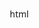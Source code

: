 html
<!DOCTYPE html>
<html lang="id">
<head>
    <meta charset="UTF-8">
    <meta name="viewport" content="width=device-width, initial-scale=1.0">
    <title>Portofolio Saya</title>
    <style>
        /* Reset dan Gaya Dasar */
        * {
            margin: 0;
            padding: 0;
            box-sizing: border-box;
            font-family: 'Segoe UI', Tahoma, Geneva, Verdana, sans-serif;
        }

        body {
            line-height: 1.6;
            color: #333;
            background-color: #f9f9f9;
        }

        /* Header dan Navigasi */
        header {
            background-color: #2c3e50;
            color: white;
            padding: 1rem 0;
            position: fixed;
            width: 100%;
            top: 0;
            z-index: 1000;
            box-shadow: 0 2px 10px rgba(0, 0, 0, 0.1);
        }

        .container {
            width: 90%;
            max-width: 1200px;
            margin: 0 auto;
        }

        nav {
            display: flex;
            justify-content: space-between;
            align-items: center;
        }

        .logo {
            font-size: 1.5rem;
            font-weight: bold;
        }

        .nav-links {
            display: flex;
            list-style: none;
        }

        .nav-links li {
            margin-left: 2rem;
        }

        .nav-links a {
            color: white;
            text-decoration: none;
            transition: color 0.3s;
        }

        .nav-links a:hover {
            color: #3498db;
        }

        /* Bagian Hero */
        .hero {
            height: 100vh;
            display: flex;
            align-items: center;
            justify-content: center;
            text-align: center;
            background: linear-gradient(135deg, #3498db, #2c3e50);
            color: white;
            margin-top: 60px;
        }

        .hero-content h1 {
            font-size: 3rem;
            margin-bottom: 1rem;
        }

        .hero-content p {
            font-size: 1.2rem;
            margin-bottom: 2rem;
        }

        .btn {
            display: inline-block;
            background-color: #e74c3c;
            color: white;
            padding: 0.8rem 1.5rem;
            border-radius: 5px;
            text-decoration: none;
            transition: background-color 0.3s;
        }

        .btn:hover {
            background-color: #c0392b;
        }

        /* Bagian Tentang */
        .about {
            padding: 5rem 0;
            background-color: white;
        }

        .section-title {
            text-align: center;
            margin-bottom: 3rem;
            font-size: 2rem;
            color: #2c3e50;
        }

        .about-content {
            display: flex;
            align-items: center;
            gap: 2rem;
        }

        .about-text {
            flex: 1;
        }

        .about-image {
            flex: 1;
            text-align: center;
        }

        .about-image img {
            max-width: 100%;
            border-radius: 10px;
            box-shadow: 0 5px 15px rgba(0, 0, 0, 0.1);
        }

        /* Bagian Layanan */
        .services {
            padding: 5rem 0;
            background-color: #f9f9f9;
        }

        .services-grid {
            display: grid;
            grid-template-columns: repeat(auto-fit, minmax(300px, 1fr));
            gap: 2rem;
        }

        .service-card {
            background-color: white;
            padding: 2rem;
            border-radius: 10px;
            box-shadow: 0 5px 15px rgba(0, 0, 0, 0.05);
            text-align: center;
            transition: transform 0.3s;
        }

        .service-card:hover {
            transform: translateY(-10px);
        }

        .service-icon {
            font-size: 3rem;
            color: #3498db;
            margin-bottom: 1rem;
        }

        /* Bagian Portofolio */
        .portfolio {
            padding: 5rem 0;
            background-color: white;
        }

        .portfolio-grid {
            display: grid;
            grid-template-columns: repeat(auto-fit, minmax(300px, 1fr));
            gap: 2rem;
        }

        .portfolio-item {
            position: relative;
            overflow: hidden;
            border-radius: 10px;
            box-shadow: 0 5px 15px rgba(0, 0, 0, 0.1);
        }

        .portfolio-item img {
            width: 100%;
            height: 250px;
            object-fit: cover;
            transition: transform 0.5s;
        }

        .portfolio-item:hover img {
            transform: scale(1.1);
        }

        .portfolio-overlay {
            position: absolute;
            bottom: 0;
            left: 0;
            right: 0;
            background-color: rgba(44, 62, 80, 0.8);
            color: white;
            padding: 1rem;
            transform: translateY(100%);
            transition: transform 0.3s;
        }

        .portfolio-item:hover .portfolio-overlay {
            transform: translateY(0);
        }

        /* Bagian Kontak */
        .contact {
            padding: 5rem 0;
            background-color: #2c3e50;
            color: white;
        }

        .contact-form {
            max-width: 600px;
            margin: 0 auto;
        }

        .form-group {
            margin-bottom: 1.5rem;
        }

        .form-group label {
            display: block;
            margin-bottom: 0.5rem;
        }

        .form-group input,
        .form-group textarea {
            width: 100%;
            padding: 0.8rem;
            border: none;
            border-radius: 5px;
        }

        .form-group textarea {
            height: 150px;
        }

        /* Footer */
        footer {
            background-color: #1a252f;
            color: white;
            text-align: center;
            padding: 2rem 0;
        }

        /* Responsif */
        @media (max-width: 768px) {
            .nav-links {
                display: none;
            }

            .hero-content h1 {
                font-size: 2rem;
            }

            .about-content {
                flex-direction: column;
            }

            .about-image {
                order: -1;
            }
        }
    </style>
</head>
<body>
    <!-- Header dan Navigasi -->
    <header>
        <div class="container">
            <nav>
                <div class="logo">Portofolio</div>
                <ul class="nav-links">
                    <li><a href="#home">Beranda</a></li>
                    <li><a href="#about">Tentang</a></li>
                    <li><a href="#services">Layanan</a></li>
                    <li><a href="#portfolio">Portofolio</a></li>
                    <li><a href="#contact">Kontak</a></li>
                </ul>
            </nav>
        </div>
    </header>

    <!-- Bagian Hero -->
    <section id="home" class="hero">
        <div class="container">
            <div class="hero-content">
                <h1>Halo, Saya John Doe</h1>
                <p>Seorang Web Developer & Desainer Grafis</p>
                <a href="#portfolio" class="btn">Lihat Portofolio</a>
            </div>
        </div>
    </section>

    <!-- Bagian Tentang -->
    <section id="about" class="about">
        <div class="container">
            <h2 class="section-title">Tentang Saya</h2>
            <div class="about-content">
                <div class="about-text">
                    <p>Saya adalah seorang web developer dengan pengalaman lebih dari 5 tahun dalam mengembangkan website dan aplikasi web. Saya memiliki keahlian dalam HTML, CSS, JavaScript, dan berbagai framework modern.</p>
                    <p>Saya sangat antusias dalam menciptakan pengalaman digital yang menarik dan fungsional untuk pengguna. Saya selalu berusaha untuk tetap update dengan teknologi terbaru dan tren desain.</p>
                </div>
                <div class="about-image">
                    <img src="https://via.placeholder.com/400x300" alt="Foto Profil">
                </div>
            </div>
        </div>
    </section>

    <!-- Bagian Layanan -->
    <section id="services" class="services">
        <div class="container">
            <h2 class="section-title">Layanan Saya</h2>
            <div class="services-grid">
                <div class="service-card">
                    <div class="service-icon">💻</div>
                    <h3>Web Development</h3>
                    <p>Membangun website responsif dan aplikasi web dengan teknologi terbaru.</p>
                </div>
                <div class="service-card">
                    <div class="service-icon">🎨</div>
                    <h3>UI/UX Design</h3>
                    <p>Mendesain antarmuka yang menarik dan pengalaman pengguna yang optimal.</p>
                </div>
                <div class="service-card">
                    <div class="service-icon">📱</div>
                    <h3>Mobile Apps</h3>
                    <p>Mengembangkan aplikasi mobile untuk platform iOS dan Android.</p>
                </div>
            </div>
        </div>
    </section>

    <!-- Bagian Portofolio -->
    <section id="portfolio" class="portfolio">
        <div class="container">
            <h2 class="section-title">Portofolio Saya</h2>
            <div class="portfolio-grid">
                <div class="portfolio-item">
                    <img src="https://via.placeholder.com/400x300" alt="Proyek 1">
                    <div class="portfolio-overlay">
                        <h3>Website E-commerce</h3>
                        <p>Toko online dengan sistem pembayaran terintegrasi</p>
                    </div>
                </div>
                <div class="portfolio-item">
                    <img src="https://via.placeholder.com/400x300" alt="Proyek 2">
                    <div class="portfolio-overlay">
                        <h3>Aplikasi Manajemen</h3>
                        <p>Sistem manajemen inventaris untuk bisnis kecil</p>
                    </div>
                </div>
                <div class="portfolio-item">
                    <img src="https://via.placeholder.com/400x300" alt="Proyek 3">
                    <div class="portfolio-overlay">
                        <h3>Website Perusahaan</h3>
                        <p>Situs web perusahaan dengan desain modern</p>
                    </div>
                </div>
            </div>
        </div>
    </section>

    <!-- Bagian Kontak -->
    <section id="contact" class="contact">
        <div class="container">
            <h2 class="section-title">Hubungi Saya</h2>
            <div class="contact-form">
                <form>
                    <div class="form-group">
                        <label for="name">Nama</label>
                        <input type="text" id="name" required>
                    </div>
                    <div class="form-group">
                        <label for="email">Email</label>
                        <input type="email" id="email" required>
                    </div>
                    <div class="form-group">
                        <label for="message">Pesan</label>
                        <textarea id="message" required></textarea>
                    </div>
                    <button type="submit" class="btn">Kirim Pesan</button>
                </form>
            </div>
        </div>
    </section>

    <!-- Footer -->
    <footer>
        <div class="container">
            <p>&copy; 2023 Portofolio Saya. Semua Hak Dilindungi.</p>
        </div>
    </footer>

    <script>
        // Smooth scrolling untuk navigasi
        document.querySelectorAll('a[href^="#"]').forEach(anchor => {
            anchor.addEventListener('click', function (e) {
                e.preventDefault();
                
                const targetId = this.getAttribute('href');
                if(targetId === '#') return;
                
                const targetElement = document.querySelector(targetId);
                if(targetElement) {
                    window.scrollTo({
                        top: targetElement.offsetTop - 80,
                        behavior: 'smooth'
                    });
                }
            });
        });

        // Efek transparan header saat scroll
        window.addEventListener('scroll', function() {
            const header = document.querySelector('header');
            if (window.scrollY > 100) {
                header.style.backgroundColor = 'rgba(44, 62, 80, 0.9)';
            } else {
                header.style.backgroundColor = '#2c3e50';
            }
        });
    </script>
</body>
</html>

